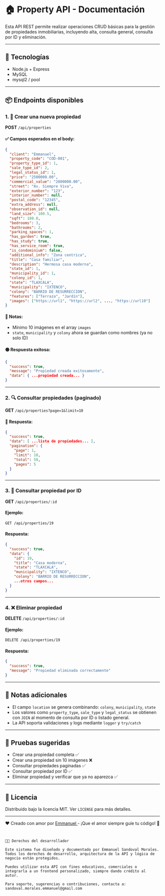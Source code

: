 # 🏠 Property API - Documentación

Esta API REST permite realizar operaciones CRUD básicas para la gestión de propiedades inmobiliarias, incluyendo alta, consulta general, consulta por ID y eliminación.

---

## 🔧 Tecnologías
- Node.js + Express
- MySQL
- mysql2 / pool

---

## 📦 Endpoints disponibles

### 1. 🚀 Crear una nueva propiedad

**POST** `/api/properties`

#### ✅ Campos esperados en el body:
```json
{
  "client": "Emmanuel",
  "property_code": "COD-001",
  "property_type_id": 1,
  "sale_type_id": 2,
  "legal_status_id": 1,
  "price": "2500000.00",
  "commercial_value": "2800000.00",
  "street": "Av. Siempre Viva",
  "exterior_number": "123",
  "interior_number": null,
  "postal_code": "12345",
  "extra_address": null,
  "observation_id": null,
  "land_size": 100.5,
  "sqft": 180.0,
  "bedrooms": 3,
  "bathrooms": 2,
  "parking_spaces": 1,
  "has_garden": true,
  "has_study": true,
  "has_service_room": true,
  "is_condominium": false,
  "additional_info": "Zona centrica",
  "title": "Casa familiar",
  "description": "Hermosa casa moderna",
  "state_id": 1,
  "municipality_id": 1,
  "colony_id": 1,
  "state": "TLAXCALA",
  "municipality": "IXTENCO",
  "colony": "BARRIO DE RESURRECCION",
  "features": ["Terraza", "Jardín"],
  "images": ["https://url1", "https://url2", ..., "https://url10"]
}
```

#### 📝 Notas:
- Mínimo 10 imágenes en el array `images`
- `state`, `municipality` y `colony` ahora se guardan como nombres (ya no solo ID)

#### 🟢 Respuesta exitosa:
```json
{
  "success": true,
  "message": "Propiedad creada exitosamente",
  "data": { ...propiedad creada... }
}
```

---

### 2. 🔍 Consultar propiedades (paginado)

**GET** `/api/properties?page=1&limit=10`

#### 🔄 Respuesta:
```json
{
  "success": true,
  "data": [ ...lista de propiedades... ],
  "pagination": {
    "page": 1,
    "limit": 10,
    "total": 50,
    "pages": 5
  }
}
```

---

### 3. 🔎 Consultar propiedad por ID

**GET** `/api/properties/:id`

#### Ejemplo:
`GET /api/properties/19`

#### Respuesta:
```json
{
  "success": true,
  "data": {
    "id": 19,
    "title": "Casa moderna",
    "state": "TLAXCALA",
    "municipality": "IXTENCO",
    "colony": "BARRIO DE RESURRECCION",
    ...otros campos...
  }
}
```

---

### 4. ❌ Eliminar propiedad

**DELETE** `/api/properties/:id`

#### Ejemplo:
`DELETE /api/properties/19`

#### Respuesta:
```json
{
  "success": true,
  "message": "Propiedad eliminada correctamente"
}
```

---

## 📘 Notas adicionales
- El campo `location` se genera combinando: `colony`, `municipality`, `state`
- Los valores como `property_type`, `sale_type` y `legal_status` se obtienen con `JOIN` al momento de consulta por ID o listado general.
- La API soporta validaciones y logs mediante `logger` y `try/catch`

---

## 🧪 Pruebas sugeridas
- Crear una propiedad completa ✅
- Crear una propiedad sin 10 imágenes ❌
- Consultar propiedades paginadas ✅
- Consultar propiedad por ID ✅
- Eliminar propiedad y verificar que ya no aparezca ✅

---

## 📄 Licencia
Distribuido bajo la licencia MIT. Ver `LICENSE` para más detalles.

---

❤️ Creado con amor por [Emmanuel ](https://github.com/Global-Manu-Man) - ¡Que el amor siempre guíe tu código! 🚀
```


🧑‍💻 Derechos del desarrollador

Este sistema fue diseñado y documentado por Emmanuel Sandoval Morales. Todos los derechos de desarrollo, arquitectura de la API y lógica de negocio están protegidos.

Puedes utilizar esta API con fines educativos, comerciales o integrarla a un frontend personalizado, siempre dando crédito al autor.

Para soporte, sugerencias o contribuciones, contacta a: sandoval.morales.emmanuel@gmail.com


